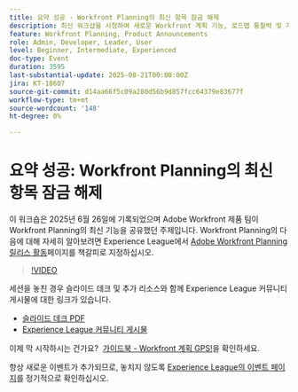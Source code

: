 ```yaml
---
title: 요약 성공 - Workfront Planning의 최신 항목 잠금 해제
description: 최신 워크샵을 시청하여 새로운 Workfront 계획 기능, 로드맵 통찰력 및 계획 성공을 안내하는 리소스를 살펴보십시오.
feature: Workfront Planning, Product Announcements
role: Admin, Developer, Leader, User
level: Beginner, Intermediate, Experienced
doc-type: Event
duration: 3595
last-substantial-update: 2025-08-21T00:00:00Z
jira: KT-18607
source-git-commit: d14aa66f5c09a280d56b9d857fcc64379e83677f
workflow-type: tm+mt
source-wordcount: '148'
ht-degree: 0%

---
```



# 요약 성공: Workfront Planning의 최신 항목 잠금 해제

이 워크숍은 2025년 6월 26일에 기록되었으며 Adobe Workfront 제품 팀이 Workfront Planning의 최신 기능을 공유했던 주제입니다. Workfront Planning의 다음에 대해 자세히 알아보려면 Experience League에서 [Adobe Workfront Planning 릴리스 활동](https://experienceleague.adobe.com/en/docs/workfront/using/product-announcements/product-releases/planning-release-activity/planning-release-activity-article-index)페이지를 책갈피로 지정하십시오. 

>[!VIDEO](https://video.tv.adobe.com/v/3469860/?learn=on&enablevpops)

세션을 놓친 경우 슬라이드 데크 및 추가 리소스와 함께 Experience League 커뮤니티 게시물에 대한 링크가 있습니다.

* [슬라이드 데크 PDF](https://workfront-experience.s3.us-west-2.amazonaws.com/Training/Guides/Customer+Success+at+Scale/062625+Summoning+Success+-+Unlocking+the+Latest+in+Workfront+Planning.pdf)
* [Experience League 커뮤니티 게시물](https://experienceleaguecommunities.adobe.com/t5/workfront-discussions/event-follow-up-summoning-success-unlocking-the-latest-in/td-p/761676)

이제 막 시작하시는 건가요?  [가이드북 - Workfront 계획 GPS!](https://workfront-experience.s3.us-west-2.amazonaws.com/Training/Guides/Customer+Success+at+Scale/Workfront+Planning+Guidebook.pdf)을 확인하세요.

항상 새로운 이벤트가 추가되므로, 놓치지 않도록 [Experience League의 이벤트 페이지](https://experienceleague.adobe.com/events/?filters=Workfront)를 정기적으로 확인하십시오.
